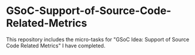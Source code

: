 # GSoC-Support-of-Source-Code-Related-Metrics
This repository includes the micro-tasks  for "GSoC Idea: Support of Source Code Related Metrics" I have completed.
